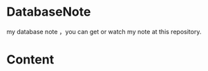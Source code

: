 # DatabaseNote
my database note ，you can get or watch  my note at this repository.


# Content

[](https://github.com/FishInWater-1999/DatabaseNote/blob/master/%E7%A3%81%E7%9B%98%E5%9D%97%E6%95%B0%E4%B9%8B%20B%2B%20%E6%A0%91.md)
